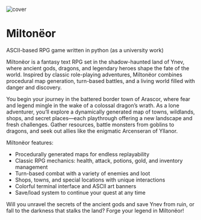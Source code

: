 ![cover](https://github.com/user-attachments/assets/fc48c696-4abc-4ad1-ab98-98c215d6bf91)

# Miltonëor
ASCII-based RPG game written in python (as a university work)

Miltonëor is a fantasy text RPG set in the shadow-haunted land of Ynev, where ancient gods, dragons, and legendary heroes shape the fate of the world. Inspired by classic role-playing adventures, Miltonëor combines procedural map generation, turn-based battles, and a living world filled with danger and discovery.

You begin your journey in the battered border town of Arascor, where fear and legend mingle in the wake of a colossal dragon’s wrath. As a lone adventurer, you’ll explore a dynamically generated map of towns, wildlands, shops, and secret places—each playthrough offering a new landscape and fresh challenges. Gather resources, battle monsters from goblins to dragons, and seek out allies like the enigmatic Arcenseran of Yllanor.

Miltonëor features:
- Procedurally generated maps for endless replayability
- Classic RPG mechanics: health, attack, potions, gold, and inventory management
- Turn-based combat with a variety of enemies and loot
- Shops, towns, and special locations with unique interactions
- Colorful terminal interface and ASCII art banners
- Save/load system to continue your quest at any time

Will you unravel the secrets of the ancient gods and save Ynev from ruin, or fall to the darkness that stalks the land?
Forge your legend in Miltonëor!
